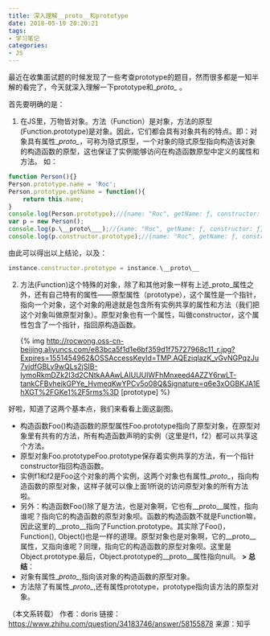 ```yaml
---
title: 深入理解__proto__和prototype
date: 2018-05-10 20:20:21
tags:
- 学习笔记
categories:
- JS
---
```


最近在收集面试题的时候发现了一些考查prototype的题目，然而很多都是一知半解的看完了，今天就深入理解一下prototype和\__proto\__ 。

首先要明确的是：
1. 在JS里，万物皆对象。方法（Function）是对象，方法的原型(Function.prototype)是对象。因此，它们都会具有对象共有的特点。即：对象具有属性\__proto\__，可称为隐式原型，一个对象的隐式原型指向构造该对象的构造函数的原型，这也保证了实例能够访问在构造函数原型中定义的属性和方法。
如：

<!-- more -->

```js
function Person(){}
Person.prototype.name = 'Roc';
Person.prototype.getName = function(){
    return this.name;
}
console.log(Person.prototype);//{name: "Roc", getName: ƒ, constructor: ƒ}
var p = new Person();
console.log(p.\__proto\___);//{name: "Roc", getName: ƒ, constructor: ƒ}
console.log(p.constructor.prototype);//{name: "Roc", getName: ƒ, constructor: ƒ}

```
由此可以得出以上结论，以及：
```js
instance.constructor.prototype = instance.\__proto\__ 

```

2. 方法(Function)这个特殊的对象，除了和其他对象一样有上述_proto_属性之外，还有自己特有的属性——原型属性（prototype），这个属性是一个指针，指向一个对象，这个对象的用途就是包含所有实例共享的属性和方法（我们把这个对象叫做原型对象）。原型对象也有一个属性，叫做constructor，这个属性包含了一个指针，指回原构造函数。

   {% img http://rocwong.oss-cn-beijing.aliyuncs.com/e83bca5f1d1e6bf359d1f75727968c11_r.jpg?Expires=1551454962&OSSAccessKeyId=TMP.AQEziqlazK_vGvNGPqzJu7yjdfGBLy9wQLs2jSIB-lymoRkmDZk2l3d2CNtkAAAwLAIUUUlWFhMnxeed4AZZY6rwLT-tankCFBvheikGPYe_HvmeqKwYPCv5o08Q&Signature=q6e3xOGBKJA1EhXGT%2FGKe1%2F5rms%3D [prototype] %}

好啦，知道了这两个基本点，我们来看看上面这副图。

* 构造函数Foo()构造函数的原型属性Foo.prototype指向了原型对象，在原型对象里有共有的方法，所有构造函数声明的实例（这里是f1，f2）都可以共享这个方法。
* 原型对象Foo.prototypeFoo.prototype保存着实例共享的方法，有一个指针constructor指回构造函数。
* 实例f1和f2是Foo这个对象的两个实例，这两个对象也有属性\__proto\__，指向构造函数的原型对象，这样子就可以像上面1所说的访问原型对象的所有方法啦。
* 另外：构造函数Foo()除了是方法，也是对象啊，它也有\__proto\__属性，指向谁呢？指向它的构造函数的原型对象呗。函数的构造函数不就是Function嘛，因此这里的\__proto\__指向了Function.prototype。其实除了Foo()，Function(), Object()也是一样的道理。原型对象也是对象啊，它的\__proto\__属性，又指向谁呢？同理，指向它的构造函数的原型对象呗。这里是Object.prototype.最后，Object.prototype的\__proto\__属性指向null。
**> 总结**：
* 对象有属性\__proto\__,指向该对象的构造函数的原型对象。
* 方法除了有属性\__proto\__,还有属性prototype，prototype指向该方法的原型对象。

（本文系转载）
作者：doris
链接：https://www.zhihu.com/question/34183746/answer/58155878
来源：知乎